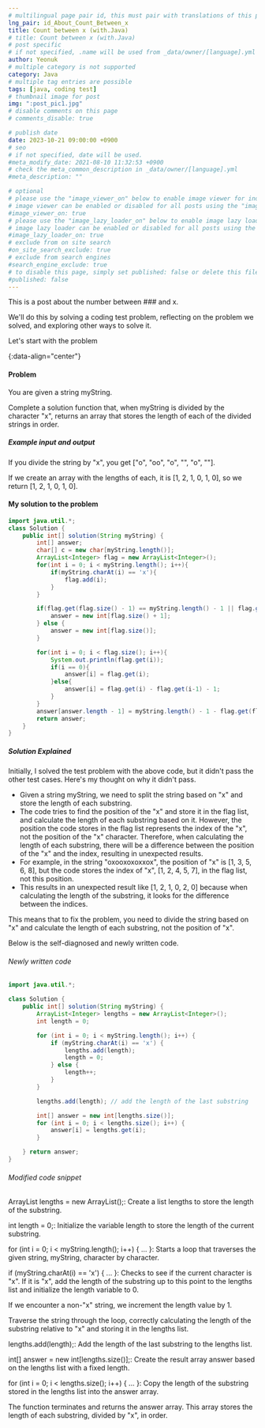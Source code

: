 ```yaml
---
# multilingual page pair id, this must pair with translations of this page. (This name must be unique)
lng_pair: id_About_Count_Between_x
title: Count between x (with.Java)
# title: Count between x (with.Java)
# post specific
# if not specified, .name will be used from _data/owner/[language].yml
author: Yeonuk
# multiple category is not supported
category: Java
# multiple tag entries are possible
tags: [java, coding test]
# thumbnail image for post
img: ":post_pic1.jpg"
# disable comments on this page
# comments_disable: true

# publish date
date: 2023-10-21 09:00:00 +0900
# seo
# if not specified, date will be used.
#meta_modify_date: 2021-08-10 11:32:53 +0900
# check the meta_common_description in _data/owner/[language].yml
#meta_description: ""

# optional
# please use the "image_viewer_on" below to enable image viewer for individual pages or posts (_posts/ or [language]/_posts folders).
# image viewer can be enabled or disabled for all posts using the "image_viewer_posts: true" setting in _data/conf/main.yml.
#image_viewer_on: true
# please use the "image_lazy_loader_on" below to enable image lazy loader for individual pages or posts (_posts/ or [language]/_posts folders).
# image lazy loader can be enabled or disabled for all posts using the "image_lazy_loader_posts: true" setting in _data/conf/main.yml.
#image_lazy_loader_on: true
# exclude from on site search
#on_site_search_exclude: true
# exclude from search engines
#search_engine_exclude: true
# to disable this page, simply set published: false or delete this file
#published: false
---
```


<!-- outline-start -->

This is a post about the number between ### and x.

We'll do this by solving a coding test problem, reflecting on the problem we solved, and exploring other ways to solve it.

Let's start with the problem

{:data-align="center"}

<!-- outline-end -->

#### Problem

You are given a string myString.

Complete a solution function that, when myString is divided by the character "x", returns an array that stores the length of each of the divided strings in order.

##### Example input and output

If you divide the string by "x", you get ["o", "oo", "o", "", "o", ""].

If we create an array with the lengths of each, it is [1, 2, 1, 0, 1, 0], so we return [1, 2, 1, 0, 1, 0].

#### My solution to the problem

```java
import java.util.*;
class Solution {
    public int[] solution(String myString) {
        int[] answer;
        char[] c = new char[myString.length()];
        ArrayList<Integer> flag = new ArrayList<Integer>();
        for(int i = 0; i < myString.length(); i++){
            if(myString.charAt(i) == 'x'){
                flag.add(i);
            }
        }

        if(flag.get(flag.size() - 1) == myString.length() - 1 || flag.get(0) == 0){
            answer = new int[flag.size() + 1];
        } else {
            answer = new int[flag.size()];
        }

        for(int i = 0; i < flag.size(); i++){
            System.out.println(flag.get(i));
            if(i == 0){
                answer[i] = flag.get(i);
            }else{
                answer[i] = flag.get(i) - flag.get(i-1) - 1;
            }
        }
        answer[answer.length - 1] = myString.length() - 1 - flag.get(flag.size() - 1);
        return answer;
    }
}
```

##### Solution Explained

Initially, I solved the test problem with the above code, but it didn't pass the other test cases. Here's my thought on why it didn't pass.

- Given a string myString, we need to split the string based on "x" and store the length of each substring.
- The code tries to find the position of the "x" and store it in the flag list, and calculate the length of each substring based on it. However, the position the code stores in the flag list represents the index of the "x", not the position of the "x" character. Therefore, when calculating the length of each substring, there will be a difference between the position of the "x" and the index, resulting in unexpected results.
- For example, in the string "oxooxoxoxxox", the position of "x" is [1, 3, 5, 6, 8], but the code stores the index of "x", [1, 2, 4, 5, 7], in the flag list, not this position.
- This results in an unexpected result like [1, 2, 1, 0, 2, 0] because when calculating the length of the substring, it looks for the difference between the indices.

This means that to fix the problem, you need to divide the string based on "x" and calculate the length of each substring, not the position of "x".

Below is the self-diagnosed and newly written code.

###### Newly written code

```java
import java.util.*;

class Solution {
    public int[] solution(String myString) {
        ArrayList<Integer> lengths = new ArrayList<Integer>();
        int length = 0;

        for (int i = 0; i < myString.length(); i++) {
            if (myString.charAt(i) == 'x') {
                lengths.add(length);
                length = 0;
            } else {
                length++;
            }
        }

        lengths.add(length); // add the length of the last substring

        int[] answer = new int[lengths.size()];
        for (int i = 0; i < lengths.size(); i++) {
            answer[i] = lengths.get(i);
        }

    } return answer;
}
```

###### Modified code snippet

ArrayList<Integer> lengths = new ArrayList<Integer>();: Create a list lengths to store the length of the substring.

int length = 0;: Initialize the variable length to store the length of the current substring.

for (int i = 0; i < myString.length(); i++) { ... }: Starts a loop that traverses the given string, myString, character by character.

if (myString.charAt(i) == 'x') { ... }: Checks to see if the current character is "x". If it is "x", add the length of the substring up to this point to the lengths list and initialize the length variable to 0.

If we encounter a non-"x" string, we increment the length value by 1.

Traverse the string through the loop, correctly calculating the length of the substring relative to "x" and storing it in the lengths list.

lengths.add(length);: Add the length of the last substring to the lengths list.

int[] answer = new int[lengths.size()];: Create the result array answer based on the lengths list with a fixed length.

for (int i = 0; i < lengths.size(); i++) { ... }: Copy the length of the substring stored in the lengths list into the answer array.

The function terminates and returns the answer array. This array stores the length of each substring, divided by "x", in order.
